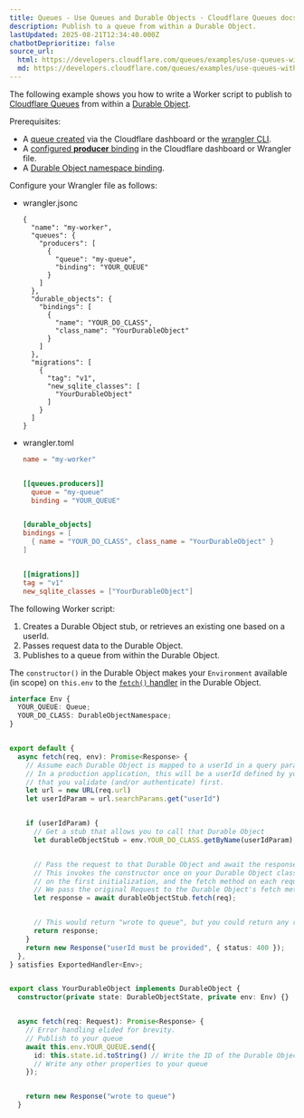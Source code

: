 ```yaml
---
title: Queues - Use Queues and Durable Objects · Cloudflare Queues docs
description: Publish to a queue from within a Durable Object.
lastUpdated: 2025-08-21T12:34:40.000Z
chatbotDeprioritize: false
source_url:
  html: https://developers.cloudflare.com/queues/examples/use-queues-with-durable-objects/
  md: https://developers.cloudflare.com/queues/examples/use-queues-with-durable-objects/index.md
---
```


The following example shows you how to write a Worker script to publish to [Cloudflare Queues](https://developers.cloudflare.com/queues/) from within a [Durable Object](https://developers.cloudflare.com/durable-objects/).

Prerequisites:

* A [queue created](https://developers.cloudflare.com/queues/get-started/#3-create-a-queue) via the Cloudflare dashboard or the [wrangler CLI](https://developers.cloudflare.com/workers/wrangler/install-and-update/).
* A [configured **producer** binding](https://developers.cloudflare.com/queues/configuration/configure-queues/#producer-worker-configuration) in the Cloudflare dashboard or Wrangler file.
* A [Durable Object namespace binding](https://developers.cloudflare.com/workers/wrangler/configuration/#durable-objects).

Configure your Wrangler file as follows:

* wrangler.jsonc

  ```jsonc
  {
    "name": "my-worker",
    "queues": {
      "producers": [
        {
          "queue": "my-queue",
          "binding": "YOUR_QUEUE"
        }
      ]
    },
    "durable_objects": {
      "bindings": [
        {
          "name": "YOUR_DO_CLASS",
          "class_name": "YourDurableObject"
        }
      ]
    },
    "migrations": [
      {
        "tag": "v1",
        "new_sqlite_classes": [
          "YourDurableObject"
        ]
      }
    ]
  }
  ```

* wrangler.toml

  ```toml
  name = "my-worker"


  [[queues.producers]]
    queue = "my-queue"
    binding = "YOUR_QUEUE"


  [durable_objects]
  bindings = [
    { name = "YOUR_DO_CLASS", class_name = "YourDurableObject" }
  ]


  [[migrations]]
  tag = "v1"
  new_sqlite_classes = ["YourDurableObject"]
  ```

The following Worker script:

1. Creates a Durable Object stub, or retrieves an existing one based on a userId.
2. Passes request data to the Durable Object.
3. Publishes to a queue from within the Durable Object.

The `constructor()` in the Durable Object makes your `Environment` available (in scope) on `this.env` to the [`fetch()` handler](https://developers.cloudflare.com/durable-objects/best-practices/create-durable-object-stubs-and-send-requests/) in the Durable Object.

```ts
interface Env {
  YOUR_QUEUE: Queue;
  YOUR_DO_CLASS: DurableObjectNamespace;
}


export default {
  async fetch(req, env): Promise<Response> {
    // Assume each Durable Object is mapped to a userId in a query parameter
    // In a production application, this will be a userId defined by your application
    // that you validate (and/or authenticate) first.
    let url = new URL(req.url)
    let userIdParam = url.searchParams.get("userId")


    if (userIdParam) {
      // Get a stub that allows you to call that Durable Object
      let durableObjectStub = env.YOUR_DO_CLASS.getByName(userIdParam);


      // Pass the request to that Durable Object and await the response
      // This invokes the constructor once on your Durable Object class (defined further down)
      // on the first initialization, and the fetch method on each request.
      // We pass the original Request to the Durable Object's fetch method
      let response = await durableObjectStub.fetch(req);


      // This would return "wrote to queue", but you could return any response.
      return response;
    }
    return new Response("userId must be provided", { status: 400 });
  },
} satisfies ExportedHandler<Env>;


export class YourDurableObject implements DurableObject {
  constructor(private state: DurableObjectState, private env: Env) {}


  async fetch(req: Request): Promise<Response> {
    // Error handling elided for brevity.
    // Publish to your queue
    await this.env.YOUR_QUEUE.send({
      id: this.state.id.toString() // Write the ID of the Durable Object to your queue
      // Write any other properties to your queue
    });


    return new Response("wrote to queue")
  }
```
